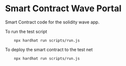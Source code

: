# Smart Contract Wave Portal

Smart Contract code for the solidity wave app.

To run the test script
```shell
    npx hardhat run scripts/run.js
```

To deploy the smart contract to the test net
```shell
    npx hardhat run scripts/run.js
```